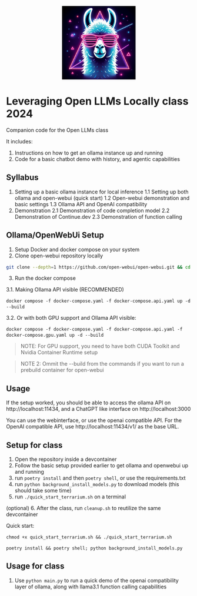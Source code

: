 
<div align=center>
  <img src="assets/logo.jpeg" width=200 >
</div>

# Leveraging Open LLMs Locally class 2024

Companion code for the Open LLMs class

It includes:
1. Instructions on how to get an ollama instance up and running
2. Code for a basic chatbot demo with history, and agentic capabilities

## Syllabus

1. Setting up a basic ollama instance for local inference
1.1 Setting up both ollama and open-webui (quick start)
1.2 Open-webui demonstration and basic settings
1.3 Ollama API and OpenAI compatibility
2. Demonstration
2.1 Demonstration of code completion model
2.2 Demonstration of Continue.dev
2.3 Demonstration of function calling

## Ollama/OpenWebUi Setup

1. Setup Docker and docker compose on your system
2. Clone open-webui repository locally

```bash
git clone --depth=1 https://github.com/open-webui/open-webui.git && cd open-webui
```

3. Run the docker compose

3.1. Making Ollama API visible (RECOMMENDED)

```
docker compose -f docker-compose.yaml -f docker-compose.api.yaml up -d --build
```

3.2. Or with both GPU support and Ollama API visible:

```
docker compose -f docker-compose.yaml -f docker-compose.api.yaml -f docker-compose.gpu.yaml up -d --build
```
> NOTE: For GPU support, you need to have both CUDA Toolkit and Nvidia Container Runtime setup

> NOTE 2: Ommit the --build from the commands if you want to run a prebuild container for open-webui

## Usage

If the setup worked, you should be able to access the ollama API on http://localhost:11434, and a ChatGPT like interface on http://localhost:3000

You can use the webinterface, or use the openai compatible API. For the OpenAI compatible API, use http://localhost:11434/v1/ as the base URL.

## Setup for class

1. Open the repository inside a devcontainer
2. Follow the basic setup provided earlier to get ollama and openwebui up and running
3. run `poetry install` and then `poetry shell`, or use the requirements.txt
4. run `python background_install_models.py` to download models (this should take some time)
5. run `./quick_start_terrarium.sh` on a terminal

(optional)
6. After the class, run `cleanup.sh` to reutilize the same devcontainer

Quick start:

```
chmod +x quick_start_terrarium.sh && ./quick_start_terrarium.sh
```

```
poetry install && poetry shell; python background_install_models.py
```

## Usage for class

1. Use `python main.py` to run a quick demo of the openai compatibility layer of ollama, along with llama3.1 function calling capabilities